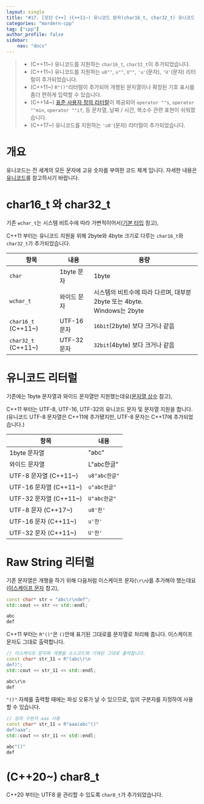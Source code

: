 ```yaml
---
layout: single
title: "#17. [모던 C++] (C++11~) 유니코드 문자(char16_t, char32_t) 유니코드 리터럴(u8/u/U), R 리터럴, (C++20~) char8_t"
categories: "mordern-cpp"
tag: ["cpp"]
author_profile: false
sidebar: 
    nav: "docs"
---
```

> * (C++11~) 유니코드를 지원하는 `char16_t`, `char32_t`이 추가되었습니다.
> * (C++11~) 유니코드를 지원하는 `u8""`, `u""`, `U""`, `'u'`(문자), `'U'`(문자) 리터럴이 추가되었습니다. 
> * (C++11~) `R"()"`리터럴이 추가되어 개행된 문자열이나 확장된 기호 표시를 좀더 편하게 입력할 수 있습니다.
> * (C++14~) [표준 사용자 정의 리터럴](https://tango1202.github.io/mordern-cpp-stl/mordern-cpp-stl-standard-user-literal/)이 제공되어 `operator ""s`, `operator ""min`, `operator ""if`, 등 문자열, 날짜 / 시간, 복소수 관련 표현이 쉬워졌습니다.
> * (C++17~) 유니코드를 지원하는 `'u8'`(문자) 리터럴이 추가되었습니다.

# 개요

유니코드는 전 세계의 모든 문자에 고유 숫자를 부여한 코드 체계 입니다. 자세한 내용은 [유니코드](??)를 참고하시기 바랍니다.

# char16_t 와 char32_t

기존 `wchar_t`는 시스템 비트수에 따라 가변적이어서([기본 타입](https://tango1202.github.io/classic-cpp-guide/classic-cpp-guide-type/) 참고),

C++11 부터는 유니코드 지원을 위해 2byte와 4byte 크기로 다루는 `char16_t`와 `char32_t`가 추가되었습니다.

|항목|내용|용량|
|--|--|--|
|`char`|1byte 문자|1byte|
|`wchar_t`|와이드 문자|시스템의 비트수에 따라 다르며, 대부분 2byte 또는 4byte.<br/>Windows는 2byte|
|`char16_t` (C++11~)| UTF-16 문자|`16bit`(2byte) 보다 크거나 같음|
|`char32_t` (C++11~)| UTF-32 문자|`32bit`(4byte) 보다 크거나 같음|

# 유니코드 리터럴

기존에는 1byte 문자열과 와이드 문자열만 지원했는데요([문자열 상수](https://tango1202.github.io/classic-cpp-guide/classic-cpp-guide-literals/#%EB%AC%B8%EC%9E%90%EC%97%B4-%EC%83%81%EC%88%98) 참고),

 C++11 부터는 UTF-8, UTF-16, UTF-32의 유니코드 문자 및 문자열 지원을 합니다.(유니코드 UTF-8 문자열은 C++11에 추가됐지만, UTF-8 문자는 C++17에 추가되었습니다.) 

|항목|내용|
|--|--|
|1byte 문자열|"abc"|
|와이드 문자열|L"abc한글"|
|UTF-8 문자열 (C++11~)|`u8"abc한글"`|
|UTF-16 문자열 (C++11~)|`u"abc한글"`|
|UTF-32 문자열 (C++11~)|`U"abc한글"`|
|UTF-8 문자 (C++17~)|`u8'한'`|
|UTF-16 문자 (C++11~)|`u'한'`|
|UTF-32 문자 (C++11~)|`U'한'`|

# Raw String 리터럴

기존 문자열은 개행을 하기 위해 다음처럼 이스케이프 문자(`\r\n`)를 추가해야 했는데요([이스케이프 문자](https://tango1202.github.io/classic-cpp-guide/classic-cpp-guide-literals/#%EC%9D%B4%EC%8A%A4%EC%BC%80%EC%9D%B4%ED%94%84-%EB%AC%B8%EC%9E%90) 참고),

```cpp
const char* str = "abc\r\ndef";
std::cout << str << std::endl;
```

```cpp
abc
def
```

C++11 부터는 `R"()"`은 `()`안에 표기된 그대로를 문자열로 처리해 줍니다. 이스케이프 문자도 그대로 출력합니다.

```cpp
// 이스케이프 문자와 개행을 소스코드에 기재된 그대로 출력합니다.
const char* str_11 = R"(abc\r\n
def)";     
std::cout << str_11 << std::endl;
```

```cpp
abc\r\n
def
```

`"()"` 자체를 출력할 때에는 파싱 오류가 날 수 있으므로, 임의 구분자를 지정하여 사용할 수 있습니다.

```cpp
// 임의 구분자 aaa 사용
const char* str_11 = R"aaa(abc"()"
def)aaa";     
std::cout << str_11 << std::endl;
```

```cpp
abc"()"
def
```

# (C++20~) char8_t

C++20 부터는 UTF8 을 관리할 수 있도록 `char8_t`가 추가되었습니다.